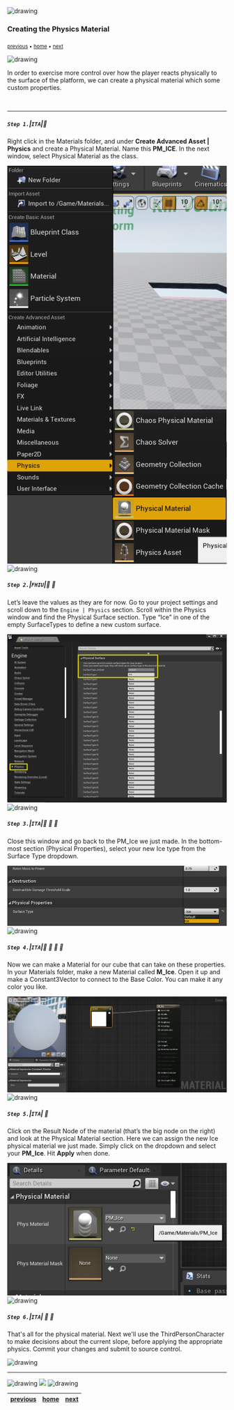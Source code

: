 <img src="https://via.placeholder.com/1000x4/45D7CA/45D7CA" alt="drawing" height="4px"/>

### Creating the Physics Material

<sub>[previous](../initial-blueprint/README.md) • [home](../README.md) • [next](../calculate-floor-normal/README.md)</sub>

<img src="https://via.placeholder.com/1000x4/45D7CA/45D7CA" alt="drawing" height="4px"/>

In order to exercise more control over how the player reacts physically to the surface of the platform, we can create a physical material which some custom properties.

<br>

---


##### `Step 1.`\|`ITA`|:small_blue_diamond:

Right click in the Materials folder, and under <b>Create Advanced Asset | Physics</b> and create a Physical Material. Name this <b>PM_ICE</b>. In the next window, select Physical Material as the class.

<img src="images/2021-11-04 10_39_10-.png"/>
<br>
<img src="https://via.placeholder.com/500x2/45D7CA/45D7CA" alt="drawing" height="2px" alt = ""/>

##### `Step 2.`\|`FHIU`|:small_blue_diamond: :small_blue_diamond: 

Let’s leave the values as they are for now. Go to your project settings and scroll down to the `Engine | Physics` section. Scroll within the Physics window and find the Physical Surface section. Type “Ice” in one of the empty SurfaceTypes to define a new custom surface.

<img src="images/createSurfaceType.png">
<br>
<img src="https://via.placeholder.com/500x2/45D7CA/45D7CA" alt="drawing" height="2px" alt = ""/>

##### `Step 3.`\|`ITA`|:small_blue_diamond: :small_blue_diamond: :small_blue_diamond:

Close this window and go back to the PM_Ice we just made. In the bottom-most section (Physical Properties), select your new Ice type from the Surface Type dropdown.

<img src="images/2021-11-09 09_44_53-UE4LevelDesignExtras - Unreal Editor.png"/>
<br>
<img src="https://via.placeholder.com/500x2/45D7CA/45D7CA" alt="drawing" height="2px" alt = ""/>

##### `Step 4.`\|`ITA`|:small_blue_diamond: :small_blue_diamond: :small_blue_diamond: :small_blue_diamond:

Now we can make a Material for our cube that can take on these properties. In your Materials folder, make a new Material called <b>M_Ice</b>. Open it up and make a Constant3Vector to connect to the Base Color. You can make it any color you like.

<img src="images/2021-11-09 09_50_28-UE4LevelDesignExtras - Unreal Editor.png" />
<br>

<img src="https://via.placeholder.com/500x2/45D7CA/45D7CA" alt="drawing" height="2px" alt = ""/>

##### `Step 5.`\|`ITA`| :small_orange_diamond:

Click on the Result Node of the material (that’s the big node on the right) and look at the Physical Material section. Here we can assign the new Ice physical material we just made. Simply click on the dropdown and select your <b>PM_Ice</b>. Hit <b>Apply</b> when done.

<img src="images/2021-11-09 09_52_28-.png"/>
<img src="https://via.placeholder.com/500x2/45D7CA/45D7CA" alt="drawing" height="2px" alt = ""/>

##### `Step 6.`\|`ITA`| :small_orange_diamond: :small_blue_diamond:

That's all for the physical material. Next we'll use the ThirdPersonCharacter to make decisions about the current slope, before applying the appropriate physics. Commit your changes and submit to source control.

<img src="https://via.placeholder.com/500x2/45D7CA/45D7CA" alt="drawing" height="2px" alt = ""/>

___


<img src="https://via.placeholder.com/1000x4/dba81a/dba81a" alt="drawing" height="4px" alt = ""/>

<img src="https://via.placeholder.com/1000x100/45D7CA/000000/?text=Next Up - Calculate Floor Normal">

<img src="https://via.placeholder.com/1000x4/dba81a/dba81a" alt="drawing" height="4px" alt = ""/>

| [previous](../initial-blueprint/README.md)| [home](../README.md) | [next](../calculate-floor-normal/README.md)|
|---|---|---|

